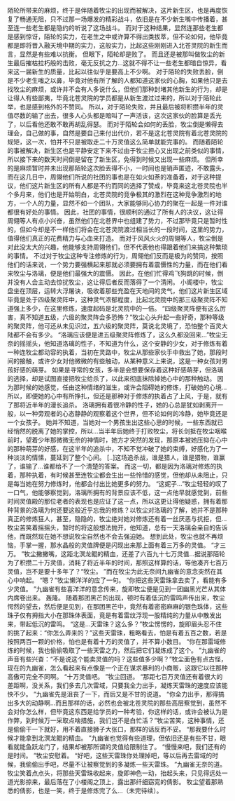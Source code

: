 陌轮所带来的麻烦，终于是伴随着牧尘的出现而被解决，这片新生区，也是再度恢复了畅通无阻，只不过那一场爆发的精彩战斗，依旧是在不少新生嘴中传播着，甚至连一些老生都是隐约的听说了这场战斗。
而对于这种结果，显然连那些老生都是感到惊讶，陌轮的实力，在老生之中或许算不得出类拔萃，但不论如何，他毕竟都是即将晋入融天境中期的实力，这般实力，比起这些刚刚进入北苍灵院的新生而言，显然是有些难以抗衡。
但眼下，陌轮却是败了。
而且还是被那叫做牧尘的新生最后摧枯拉朽般的击败，毫无反抗之力...这就不得不让一些老生都暗自惊异，看来这一届新生的质量，比起以往似乎是要高上不少啊。
对于陌轮的失败丢脸，倒是不少老生嗤之以鼻，毕竟对他有所了解的人都知道这家伙的心胸，如果他只是去找牧尘的麻烦，或许并不会有人多说什么，但他们那种封堵其他新生的行为，却是让得人有些鄙夷，毕竟北苍灵院的学员都是从新生渡过过来的，所以对于陌轮此举，也是感到格外的不赞同。
所以，对于陌轮失败，并且最后被将积攒半年的灵值尽数的输了出去，很多人心头都是暗叫了一声活该，这次这家伙的脸算是丢光了，以后看他还敢不敢再胡乱得瑟。
而对于陌轮会如何的丢脸，牧尘倒是懒得去理会，自己做的事，自然是要自己来付出代价，若不是这北苍灵院有着北苍灵院的规矩，这一次，怕并不只是被取走二十万灵值这么简单就能完事的。
而随着陌轮的事被解决，新生区也是平静安定下来不过由于牧尘担心又出现之前类似的事情，所以接下来的数天时间倒是留在了新生区，免得到时候又出现一些麻烦。
但所幸的是麻烦暂时并未出现那陌轮这次脸丢得不小，一时间也是销声匿迹，不敢露头，而在这几日中，周翎他们所说的社团的事也是在如火如荼的准备着，对于这种提议，他们这片新生区的所有人都是不约而同的选择了赞成，毕竟来这北苍灵院也半个多月来，他们也是开始明白，北苍灵院的竞争极其的激烈在这种竞争激烈的地方，一个人的力量，显然不如一个团队，大家能够同心协力的聚在一起是一件对谁都很有好处的事情。
因此，社团的事情，很顺利的通过了所有人的决议，这让得周翎等人有点小兴奋，虽然他们在北苍界中也组建了势力，不过那毕竟只是暂时性的，但如今却是不一样他们将会在北苍灵院渡过相当长的一段时间，这里的势力，值得他们真正的花费精力与心血来打造。
而对于风风火火的周翎等人，牧尘倒是对此没太大的兴趣，他能够支持周翎他们，但不代表他也得跟着他们来搞这种繁琐的事情。
不过对于牧尘这种专注修炼的行为，周翎他们反而是极为的赞同，按照他们的话来说，一个势力要强横起来那就必须要拥有着震慑性的力量，而在他们看来牧尘与洛璃，便是他们最强大的震慑。
因此，在他们忙得鸡飞狗跳的时候，倒并没有人会主动去惊扰牧尘，这让得后者反而落得了一个清闲。
小阁楼中，牧尘盘坐在顶层，运转大浮屠诀，吸收着那些充盈在天地间的灵气，他们这片新生区域毕竟是处于四级聚灵阵中，这种灵气浓郁程度，比起北灵院中的那三级聚灵阵不知道强上多少，在这里修炼，速度起码是北灵院中的一倍。
“四级聚灵阵便有这么厉害，真不知道五级，六级的聚灵阵会多恐怖？”牧尘心头升起一些好奇，那种等级的聚灵阵，他可还从未见识过，五六级的聚灵阵，莫说北灵境了，恐怕整个百灵大陆都不会有多少。
“洛璃应该便是进五级聚灵阵修炼了，这么久都没回来...”牧尘无奈的摇摇头，他知道洛璃的性子，不知道为什么，这个安静的少女，对于修炼有着一种连牧尘都动容的执着，当初在灵路中，牧尘从那些家伙手中救出了她，那段时间的接触，或许少女对他微微的有些触动，从某种意义上来说，这是一种女孩对男孩好感的萌芽。
如果是寻常的女孩，多半是会想要保存着这种好感萌芽，但洛璃的选择，却是试图直接把牧尘给杀了，以此来彻底抹除掉她心中的那种触动。
因为那时候的她感觉，任由这种情绪的滋生，或许会阻碍她的修炼，打破她的心境...所以，即便她的心中有所挣扎，但还是那种对于修炼的执着占了上风，于是，就有了那将近半年的漫长追杀。
洛璃拥有着很冷静的性子，她的心总是犹如剥离开一般，以一种旁观者的心态静静的观察着这个世界，但不论如何的冷静，她毕竟还是一个女孩子。
她并不知道，当她对一个男孩生出这些心思的时候，一些东西就已经悄然的脱离了她的掌控，所以...当半年后她终于打败牧尘，将长剑抵在牧尘咽喉前时，望着少年那微微无奈的神情时，她方才突然的发现，那原本被她压抑在心中的那种萌芽的好感，在这半年的追杀中，不知不觉冲破了她的束缚，好感化为了一种淡淡的情愫，蔓延到了整个心间。
[..]这场追杀战，谁是猎人，谁是猎物，谁赢了，谁输了...谁都给不了一个清楚的答案。
而这一切，都是因为洛璃对修炼的执着，那种执着，有时候甚至连牧尘都会生出一些怜惜的感觉，但他却从未阻止，只是每当她在努力修炼时，他都会付出比她更多的努力。
“这妮子...”牧尘轻轻的叹了一口气，他能够察觉到，洛璃所拥有的背景应该不低，这一点他早就感觉到，前些时间灵值殿的那位老者的表现也是应证了这一点，所以这更让得他疑惑，拥有着那种背景的洛璃为何还要这般近乎忘我的修炼？以牧尘对洛璃的了解，她并不是那种真正的修炼狂人，甚至，隐隐的，牧尘绝对她对修炼还有着一丝厌恶与抗拒，但...牧尘苦笑着摇摇头，暂时的将这般想法抛开，他知道，总有一天洛璃会亲自的告诉他，而既然现在她不想说牧尘自然也不会去强迫她。
想到此处，牧尘也就不再烦恼，手掌一握，那水晶般的灵值牌便是闪现出来那上面有着三万多的灵值。
“才三万。
”牧尘撇撇嘴，这距北溟龙鲲的精血，还差了六百九十七万灵值...据说那陌轮为了积攒二十万灵值，消耗了将近半年的时间，那照这样算的话，等他凑齐七百万灵值，岂不是要十多年了？“牧尘。
”而在牧尘为此无奈间九幽雀的意念突然在其心中响起。
“嗯？”牧尘懒洋洋的应了一句。
“你把这些天雷珠拿去卖了，看能有多少灵值。
”九幽雀有些喜洋洋的意念传来，旋即牧尘便是见到一团幽黑光芒从其体内席卷出来。
轰隆。
随着那团黑芒的出现，顿时有着低沉的雷鸣声传出来，牧尘愕然的望去，然后便是见到，在那团黑芒中，竟然有着密密麻麻的银色珠体，这些珠子仅有拇指大小在那珠体表面，竟是有着雷纹浮现一股精纯的力量从中散发出来，带起低沉的雷鸣。
“这是...天雷珠？这么多？”牧尘愣愣的，旋即眉头忍不住的挑了起来：“你怎么弄来的？”这些天雷珠，粗略看去，怕是有着五百之数，若是按照两百一颗的价格，怕也是有着十万的灵值了，并不算小数目。
“你在那雷域修炼的时候，我也偷偷吸取了一些天雷之力，然后把它们凝炼成了这个。
”九幽雀的声音有些兴奋：“不是说这个能卖灵值的吗？这些值多少啊？”牧尘面色有点古怪，现在的九幽雀，怎么看起来有点像是一个正在谋求暴利的小商贩，这跟它以往那种高傲可完全不同啊。
“十万灵值吧。
”牧尘回道。
“那距七百万灵值还有着很大的差距啊，没关系，我们多去几次雷域，只要我全力出手，凝炼天雷珠的速度应该能快不少。
”九幽雀先是沮丧了一下，而后又是不甘的说道。
“你全力出手，那得搞出多大的动静啊...而且那样的话，必然也会被北苍灵院的那些高层察觉到，虽然不会对你怎么样，但毕竟这东西是给学员的一种考验，你这样的话，或许会被认为是作弊，到时候万一采取点啥措施，我们岂不是白忙活？”牧尘苦笑，这种事情，还是偷偷干一下就好，用不着直接狮子大张口，那样的话反而不妥。
“那我要什么时候才能拿到北溟龙鲲的精血。
”九幽雀也觉得有些道理，但依旧还是有些不甘，眼看就能鱼跃龙门了，结果却被那所谓的灵值给限制住了。
“慢慢来吧，我们还有的是时间。
”牧尘安慰着。
“好吧，这些天雷珠你处理掉吧，等以后再去雷域的时候，我偷偷出手吧，尽量不让被察觉到的多凝炼一些天雷珠。
”九幽雀无奈的道。
牧尘笑着点点头，将那些天雷珠收起来，旋即神色一动，抬起头来，只见得远处一道光影掠来，最后落在了小楼阁之顶上，露出那纤细窈窕的倩影。
牧尘望着那熟悉的倩影，也是一笑，终于是修炼完了么...（未完待续）。

